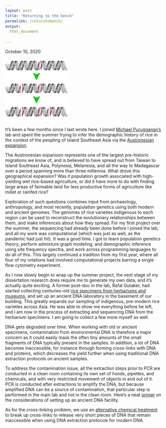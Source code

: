 ```yaml
---
layout: post
title: "Returning to the bench"
permalink: /returntobench/
output: 
  html_document
  
---
```

October 10, 2020  

 <img src="../assets/ratchet.png"  width="40%" height="40%">

It’s been a few months since I last wrote here. I joined [Michael Purugganan’s](https://en.wikipedia.org/wiki/Michael_Purugganan) lab and spent the summer trying to infer the demographic history of rice in the context of the peopling of Island Southeast Asia via the [Austronesian expansion](https://en.wikipedia.org/wiki/Austronesian_peoples#Austronesian_expansion).  
  
  
The Austronesian expansion represents one of the largest pre-historic migrations we know of, and is believed to have spread out from Taiwan to Island Southeast Asia, Polynesia, Melanesia, and all the way to Madagascar over a period spanning more than three millennia. What drove this geographical expansion? Was it population growth associated with high-yielding wet rice-based agriculture, or did it have more to do with finding large areas of farmable land for less productive forms of agriculture like millet or rainfed rice?  
  
  
Exploration of such questions combines input from archaeology, anthropology, and most recently, population genetics using both modern and ancient genomes. The genomes of rice varieties indigenous to each region can be used to reconstruct the evolutionary relationships between them, and make inferences about how they spread. For my first project over the summer, the sequencing had already been done before I joined the lab, and all my work was computational (which was just as well, as the pandemic had just hit). It was a good time. I got to learn population genetics theory, perform admixture graph modeling, and demographic inference using site frequency spectra, and work across programming languages to do all of this. This largely continued a tradition from my first year, where all four of my rotations had involved computational projects barring a single flow cytometry experiment.  
  
  
As I now slowly begin to wrap up the summer project, the next stage of my dissertation research does require me to generate my own data, and it’s actually quite exciting. A former post-doc in the lab, Rafal Gutaker, had started collecting centuries-old [rice specimens from herbariums and museums](https://sites.google.com/view/rafalplants/1000hrg-project?authuser=0), and set up an ancient DNA laboratory in the basement of our building. This greatly expands our sampling of indigenous, pre-modern rice varieties across Asia. He was able to show me everything before he left, and I am now in the process of extracting and sequencing DNA from the herbarium specimens. I am going to collect a few more myself as well.
  
  
DNA gets degraded over time. When working with old or ancient specimens, contamination from environmental DNA is therefore a major concern as it could easily mask the often tiny amounts of the small fragments of DNA typically present in the samples. In addition, a lot of DNA becomes inaccessible, for instance through forming cross-links with DNA and proteins, which decreases the yield further when using traditional DNA extraction protocols on ancient samples.  
  
  
To address the contamination issue, all the extraction steps prior to PCR are conducted in a clean room containing its own set of hoods, pipettes, and chemicals, and with very restricted movement of objects in and out of it. PCR is conducted after extractions to amplify the DNA, but because amplified DNA can be a source of contamination, that particular step is performed in the main lab and not in the clean room. Here’s a neat [primer](https://link.springer.com/protocol/10.1007/978-1-4939-9176-1_1) on the considerations of setting up an ancient DNA facility.  
  
  
As for the cross-linking problem, we use an [alternative chemical treatment](https://www.future-science.com/doi/10.2144/000114517) to break up cross-links to release very short pieces of DNA that remain inaccessible when using DNA extraction protocols for modern DNA.
